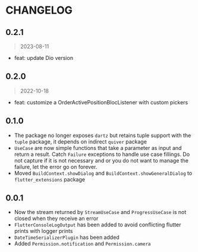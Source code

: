 # CHANGELOG

## 0.2.1
> 2023-08-11
- feat: update Dio version

## 0.2.0
> 2022-10-18
- feat: customize a OrderActivePositionBlocListener with custom pickers

## 0.1.0
- The package no longer exposes `dartz` but retains tuple support with the `tuple` package, it depends on indirect `quiver` package
- `UseCase` are now simple functions that take a parameter as input and return a result. Catch `Failure` exceptions to handle use case fillings. Do not capture
  if it is not necessary and or you do not want to manage the failure, let the error go on forever.
- Moved `BuildContext.showDialog` and `BuildContext.showGeneralDialog` to `flutter_extensions` package

## 0.0.1

- Now the stream returned by `StreamUseCase` and `ProgressUseCase` is not closed when they receive an error
- `FlutterConsoleLogOutput` has been added to avoid conflicting flutter prints with logger prints
- `DateTimeSerializerPlugin` has been added
- Added `Permission.notification` and `Permission.camera`
